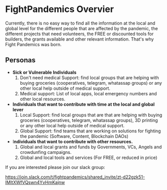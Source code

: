 # FightPandemics Overvier

Currently, there is no easy way to find all the information at the local and global level for the different people that are affected by the pandemic, the different projects that need volunteers, the FREE or discounted tools for builders, the grants available and other relevant information. That's why Fight Pandemics was born.

## **Personas**

- **Sick or Vulnerable Individuals**
    1. Don't need medical Support: find local groups that are helping with buying groceries (cooperatives, telegram, whatassap groups) or any other local help outside of medical support.
    2. Medical support: List of local apps, local emergency numbers and other local resources.
- **Individuals that want to contribute with time at the local and global lever**
    1. Local Support: find local groups that are that are helping with buying groceries (cooperatives, telegram, whatassap groups), 3D printing or any other local help outside of medical support.
    2. Global Support: find teams that are working on solutions for fighting the pandemic (Software, Content, Blockchain DAOs)
- I**ndividuals that want to contribute with other resources.**
    1. Global and local grants and funds by Governments, VCs, Angels and crowdunfing campaigns.
    2. Global and local tools and services (For FREE, or reduced in price)

If you are interested please join our slack group:

https://join.slack.com/t/fightpandemics/shared_invite/zt-d22gzk51-IMItXWfVQswn4YvHmKajnw
